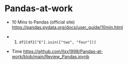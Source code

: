 # Pandas-at-work

- 10 Mins to Pandas (official site) <https://pandas.pydata.org/docs/user_guide/10min.html>
- 1. ``df2[df2["E"].isin(["two", "four"])]``

- Time <https://github.com/llxx1998/Pandas-at-work/blob/main/Review_Pandas.ipynb>
